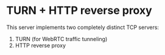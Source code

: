 # TURN + HTTP reverse proxy
This server implements two completely distinct TCP servers:

1. TURN (for WebRTC traffic tunneling)
2. HTTP reverse proxy

